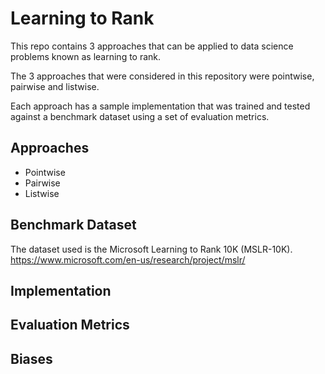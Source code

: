 # Learning to Rank

This repo contains 3 approaches that can be applied to data science problems known as learning to rank.

The 3 approaches that were considered in this repository were pointwise, pairwise and listwise.   

Each approach has a sample implementation that was trained and tested against a benchmark dataset using a set of evaluation metrics.

## Approaches

* Pointwise
* Pairwise
* Listwise

## Benchmark Dataset

The dataset used is the Microsoft Learning to Rank 10K (MSLR-10K).
https://www.microsoft.com/en-us/research/project/mslr/

## Implementation

## Evaluation Metrics

## Biases
